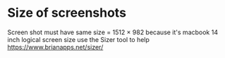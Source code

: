 # Size of screenshots

Screen shot must have same size = 1512 × 982 because it's macbook 14 inch logical screen size
use the Sizer tool to help https://www.brianapps.net/sizer/
